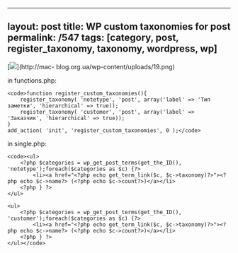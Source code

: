 ---
layout: post
title: WP custom taxonomies for post
permalink: /547
tags: [category, post, register_taxonomy, taxonomy, wordpress, wp]
----

[![](http://mac-blog.org.ua/wp-content/uploads/19-300x166.png)](http://mac-
blog.org.ua/wp-content/uploads/19.png)


in functions.php:

    
    <code>function register_custom_taxonomies(){
    	register_taxonomy( 'notetype', 'post', array('label' => 'Тип заметки', 'hierarchical' => true));
    	register_taxonomy( 'customer', 'post', array('label' => 'Заказчик', 'hierarchical' => true));
    }
    add_action( 'init', 'register_custom_taxonomies', 0 );</code>


in single.php:

    
    <code><ul>
    	<?php $categories = wp_get_post_terms(get_the_ID(), 'notetype');foreach($categories as $c) {?>
    		<li><a href="<?php echo get_term_link($c, $c->taxonomy)?>"><?php echo $c->name?> (<?php echo $c->count?>)</a></li>
    	<?php } ?>
    </ul>
    
    <ul>
    	<?php $categories = wp_get_post_terms(get_the_ID(), 'customer');foreach($categories as $c) {?>
    		<li><a href="<?php echo get_term_link($c, $c->taxonomy)?>"><?php echo $c->name?> (<?php echo $c->count?>)</a></li>
    	<?php } ?>
    </ul></code>

